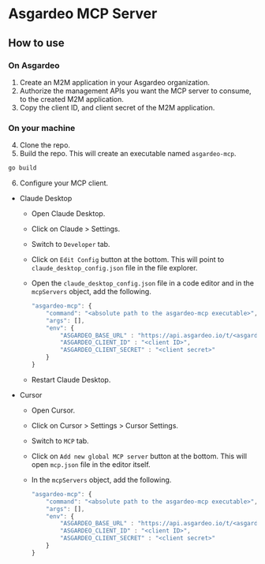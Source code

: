 # Asgardeo MCP Server

## How to use

### On Asgardeo

1. Create an M2M application in your Asgardeo organization.
2. Authorize the management APIs you want the MCP server to consume, to the created M2M application.
3. Copy the client ID, and client secret of the M2M application.

### On your machine

4. Clone the repo.
5. Build the repo. This will create an executable named `asgardeo-mcp`.

```bash
go build
```

6. Configure your MCP client.

- Claude Desktop

  - Open Claude Desktop.
  - Click on Claude > Settings.
  - Switch to `Developer` tab.
  - Click on `Edit Config` button at the bottom. This will point to `claude_desktop_config.json` file in the file explorer.
  - Open the `claude_desktop_config.json` file in a code editor and in the `mcpServers` object, add the following.

    ```js
    "asgardeo-mcp": {
        "command": "<absolute path to the asgardeo-mcp executable>",
        "args": [],
        "env": {
            "ASGARDEO_BASE_URL" : "https://api.asgardeo.io/t/<asgardeo base URL>",
            "ASGARDEO_CLIENT_ID" : "<client ID>",
            "ASGARDEO_CLIENT_SECRET" : "<client secret>"
        }
    }
    ```

  - Restart Claude Desktop.

- Cursor

  - Open Cursor.
  - Click on Cursor > Settings > Cursor Settings.
  - Switch to `MCP` tab.
  - Click on `Add new global MCP server` button at the bottom. This will open `mcp.json` file in the editor itself.
  - In the `mcpServers` object, add the following.

    ```js
    "asgardeo-mcp": {
        "command": "<absolute path to the asgardeo-mcp executable>",
        "args": [],
        "env": {
            "ASGARDEO_BASE_URL" : "https://api.asgardeo.io/t/<asgardeo base URL>",
            "ASGARDEO_CLIENT_ID" : "<client ID>",
            "ASGARDEO_CLIENT_SECRET" : "<client secret>"
        }
    }
    ```
